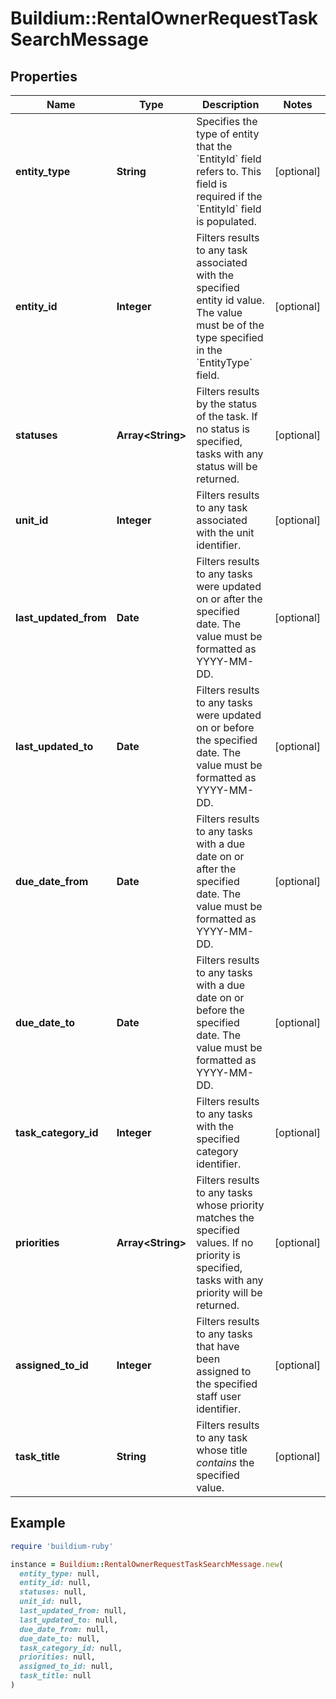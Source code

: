 # Buildium::RentalOwnerRequestTaskSearchMessage

## Properties

| Name | Type | Description | Notes |
| ---- | ---- | ----------- | ----- |
| **entity_type** | **String** | Specifies the type of entity that the &#x60;EntityId&#x60; field refers to. This field is required if the &#x60;EntityId&#x60; field is populated. | [optional] |
| **entity_id** | **Integer** | Filters results to any task associated with the specified entity id value. The value must be of the type specified in the &#x60;EntityType&#x60; field. | [optional] |
| **statuses** | **Array&lt;String&gt;** | Filters results by the status of the task. If no status is specified, tasks with any status will be returned. | [optional] |
| **unit_id** | **Integer** | Filters results to any task associated with the unit identifier. | [optional] |
| **last_updated_from** | **Date** | Filters results to any tasks were updated on or after the specified date. The value must be formatted as YYYY-MM-DD. | [optional] |
| **last_updated_to** | **Date** | Filters results to any tasks were updated on or before the specified date. The value must be formatted as YYYY-MM-DD. | [optional] |
| **due_date_from** | **Date** | Filters results to any tasks with a due date on or after the specified date. The value must be formatted as YYYY-MM-DD. | [optional] |
| **due_date_to** | **Date** | Filters results to any tasks with a due date on or before the specified date. The value must be formatted as YYYY-MM-DD. | [optional] |
| **task_category_id** | **Integer** | Filters results to any tasks with the specified category identifier. | [optional] |
| **priorities** | **Array&lt;String&gt;** | Filters results to any tasks whose priority matches the specified values. If no priority is specified, tasks with any priority will be returned. | [optional] |
| **assigned_to_id** | **Integer** | Filters results to any tasks that have been assigned to the specified staff user identifier. | [optional] |
| **task_title** | **String** | Filters results to any task whose title *contains* the specified value. | [optional] |

## Example

```ruby
require 'buildium-ruby'

instance = Buildium::RentalOwnerRequestTaskSearchMessage.new(
  entity_type: null,
  entity_id: null,
  statuses: null,
  unit_id: null,
  last_updated_from: null,
  last_updated_to: null,
  due_date_from: null,
  due_date_to: null,
  task_category_id: null,
  priorities: null,
  assigned_to_id: null,
  task_title: null
)
```

